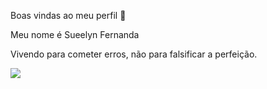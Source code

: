 Boas vindas ao meu perfil 💟

Meu nome é Sueelyn Fernanda

Vivendo para cometer erros, não para falsificar a perfeição.

![](https://media1.tenor.com/m/JdVmalDdPn8AAAAC/one-piece-luffy.gif)
